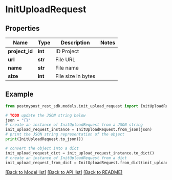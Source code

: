 # InitUploadRequest


## Properties

Name | Type | Description | Notes
------------ | ------------- | ------------- | -------------
**project_id** | **int** | ID Project | 
**url** | **str** | File URL | 
**name** | **str** | File name | 
**size** | **int** | File size in bytes | 

## Example

```python
from postmypost_rest_sdk.models.init_upload_request import InitUploadRequest

# TODO update the JSON string below
json = "{}"
# create an instance of InitUploadRequest from a JSON string
init_upload_request_instance = InitUploadRequest.from_json(json)
# print the JSON string representation of the object
print(InitUploadRequest.to_json())

# convert the object into a dict
init_upload_request_dict = init_upload_request_instance.to_dict()
# create an instance of InitUploadRequest from a dict
init_upload_request_from_dict = InitUploadRequest.from_dict(init_upload_request_dict)
```
[[Back to Model list]](../README.md#documentation-for-models) [[Back to API list]](../README.md#documentation-for-api-endpoints) [[Back to README]](../README.md)


